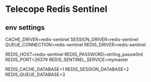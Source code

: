 # Telecope Redis Sentinel

## env settings
CACHE_DRIVER=redis-sentinel
SESSION_DRIVER=redis-sentinel
QUEUE_CONNECTION=redis-sentinel
REDIS_DRIVER=redis-sentinel

REDIS_HOST=redis-sentinel
REDIS_PASSWORD=str0ng_passw0rd
REDIS_PORT=26379
REDIS_SENTINEL_SERVICE=mymaster

REDIS_CACHE_DATABASE=1
REDIS_SESSION_DATABASE=2
REDIS_QUEUE_DATABASE=3
